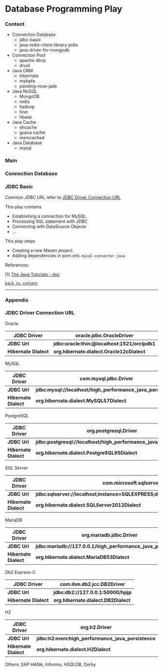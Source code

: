 # Database Programming Play



<h3 id="content">Content</h3>

- Connection Database
  - jdbc-basic
  - java-redis-client-library-jedis
  - java-driver-for-mongodb
- Connection Pool
  - apache dbcp
  - druid
- Java ORM
  - hibernate
  - mybatis
  - paoding-rose-jade
- Java NoSQL
  - MongoDB
  - redis
  - hadoop
  - hive
  - hbase
- Java Cache
  - ehcache
  - guava cache
  - memcached
- Java Database
  - mysql

### Main

### Connection Database



<h3 id="">JDBC Basic</h3>

Common JDBC URL refer to [JDBC Driver Connection URL](#jdcu)

This play contains

- Establishing a connection for MySQL.
- Processing SQL statement with JDBC
- Connecting with DataSource Objects
- ...

This play steps

- Creating a new Maven project.
- Adding dependencies in pom.xml. `mysql-connector-java`



References:

[1] [The Java Tutorials - doc](https://docs.oracle.com/javase/tutorial/jdbc/basics/sqldatasources.html)

[`back to content`](#content)

---

### Appendix

<h3 id="jdcu">JDBC Driver Connection URL</h3>

Oracle

| **JDBC Driver**       | **oracle.jdbc.OracleDriver**                  |
| --------------------- | --------------------------------------------- |
| **JDBC Url**          | **jdbc:oracle:thin:@localhost:1521/orclpdb1** |
| **Hibernate Dialect** | **org.hibernate.dialect.Oracle12cDialect**    |

MySQL

| **JDBC Driver**       | **com.mysql.jdbc.Driver**                                    |
| --------------------- | ------------------------------------------------------------ |
| **JDBC Url**          | **jdbc:mysql://localhost/high_performance_java_persistence** |
| **Hibernate Dialect** | **org.hibernate.dialect.MySQL57Dialect**                     |

PostgreSQL

| **JDBC Driver**       | **org.postgresql.Driver**                                    |
| --------------------- | ------------------------------------------------------------ |
| **JDBC Url**          | **jdbc:postgresql://localhost/high_performance_java_persistence** |
| **Hibernate Dialect** | **org.hibernate.dialect.PostgreSQL95Dialect**                |

SQL Server

| **JDBC Driver**       | **com.microsoft.sqlserver.jdbc.SQLServerDriver**             |
| --------------------- | ------------------------------------------------------------ |
| **JDBC Url**          | **jdbc:sqlserver://localhost;instance=SQLEXPRESS;databaseName=high_performance_java_persistence** |
| **Hibernate Dialect** | **org.hibernate.dialect.SQLServer2012Dialect**               |

MariaDB

| **JDBC Driver**       | **org.mariadb.jdbc.Driver**                                  |
| --------------------- | ------------------------------------------------------------ |
| **JDBC Url**          | **jdbc:mariadb://127.0.0.1/high_performance_java_persistence** |
| **Hibernate Dialect** | **org.hibernate.dialect.MariaDB53Dialect**                   |

Db2 Express-C

| **JDBC Driver**       | **com.ibm.db2.jcc.DB2Driver**        |
| --------------------- | ------------------------------------ |
| **JDBC Url**          | **jdbc:db2://127.0.0.1:50000/hpjp**  |
| **Hibernate Dialect** | **org.hibernate.dialect.DB2Dialect** |

H2

| **JDBC Driver**       | **org.h2.Driver**                                 |
| --------------------- | ------------------------------------------------- |
| **JDBC Url**          | **jdbc:h2:mem:high_performance_java_persistence** |
| **Hibernate Dialect** | **org.hibernate.dialect.H2Dialect**               |

Others: SAP HANA, Informix, HSQLDB, Derby
